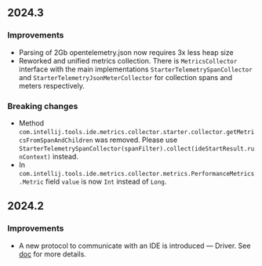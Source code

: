 ## 2024.3

### Improvements

* Parsing of 2Gb opentelemetry.json now requires 3x less heap size
* Reworked and unified metrics collection. There is `MetricsCollector` interface with the main implementations
  `StarterTelemetrySpanCollector` and
  `StarterTelemetryJsonMeterCollector` for collection spans and meters respectively.

### Breaking changes

* Method `com.intellij.tools.ide.metrics.collector.starter.collector.getMetricsFromSpanAndChildren` was removed.
  Please use `StarterTelemetrySpanCollector(spanFilter).collect(ideStartResult.runContext)` instead.
* In `com.intellij.tools.ide.metrics.collector.metrics.PerformanceMetrics.Metric` field `value` is now `Int` instead of `Long`.

## 2024.2

### Improvements

* A new protocol to communicate with an IDE is introduced — Driver. See [doc](../../intellij.tools.ide.starter.driver/README.md) for more
  details.